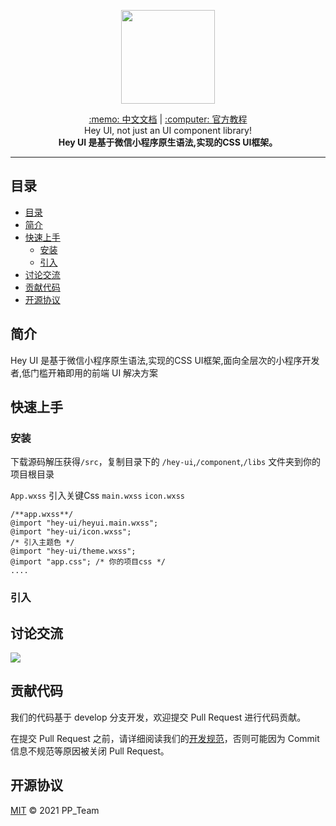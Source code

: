 <p align="center">
    <img width="150" class="QR-img" src="https://oss.geekxz.com/hey-ui-oss/logo.jpg">
</p>


<div align="center">
    <span><a target="_blank" href="http://heyui.geekxz.com/component/basic/button.html">:memo: 中文文档</a></span>
    <span>|</span>
    <span><a target="_blank" href="http://heyui.geekxz.com/component/basic/button.html">:computer: 官方教程</a></span>
</div>

<div align="center">
    <span>Hey UI, not just an UI component library!</span><br/>
    <strong>Hey UI 是基于微信小程序原生语法,实现的CSS UI框架。</strong>
</div>

---


## 目录

- [目录](#目录)
- [简介](#简介)
- [快速上手](#快速上手)
  - [安装](#安装)
  - [引入](#引入)
- [讨论交流](#讨论交流)
- [贡献代码](#贡献代码)
- [开源协议](#开源协议)


## 简介

Hey UI 是基于微信小程序原生语法,实现的CSS UI框架,面向全层次的小程序开发者,低门槛开箱即用的前端 UI 解决方案

## 快速上手

### 安装

下载源码解压获得`/src`，复制目录下的 `/hey-ui`,`/component`,`/libs` 文件夹到你的项目根目录

`App.wxss` 引入关键Css `main.wxss` `icon.wxss`
```
/**app.wxss**/
@import "hey-ui/heyui.main.wxss";
@import "hey-ui/icon.wxss";
/* 引入主题色 */
@import "hey-ui/theme.wxss";
@import "app.css"; /* 你的项目css */
....
```
### 引入


## 讨论交流

![](http://heyui.geekxz.com/logo.png)


## 贡献代码

我们的代码基于 develop 分支开发，欢迎提交 Pull Request 进行代码贡献。

在提交 Pull Request 之前，请详细阅读我们的[开发规范](http://heyui.geekxz.com/start/contribute.html)，否则可能因为 Commit 信息不规范等原因被关闭 Pull Request。


## 开源协议

[MIT](LICENSE) © 2021  PP_Team